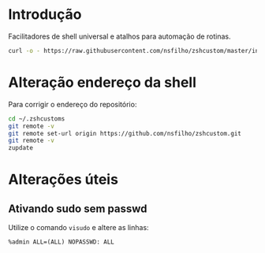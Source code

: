 # Introdução

Facilitadores de shell universal e atalhos para automação de rotinas.

```sh
curl -o - https://raw.githubusercontent.com/nsfilho/zshcustom/master/install.sh | /bin/sh -
```

# Alteração endereço da shell

Para corrigir o endereço do repositório:

```sh
cd ~/.zshcustoms
git remote -v
git remote set-url origin https://github.com/nsfilho/zshcustom.git
git remote -v
zupdate
```

# Alterações úteis

## Ativando sudo sem passwd

Utilize o comando `visudo` e altere as linhas:

```
%admin ALL=(ALL) NOPASSWD: ALL
```
